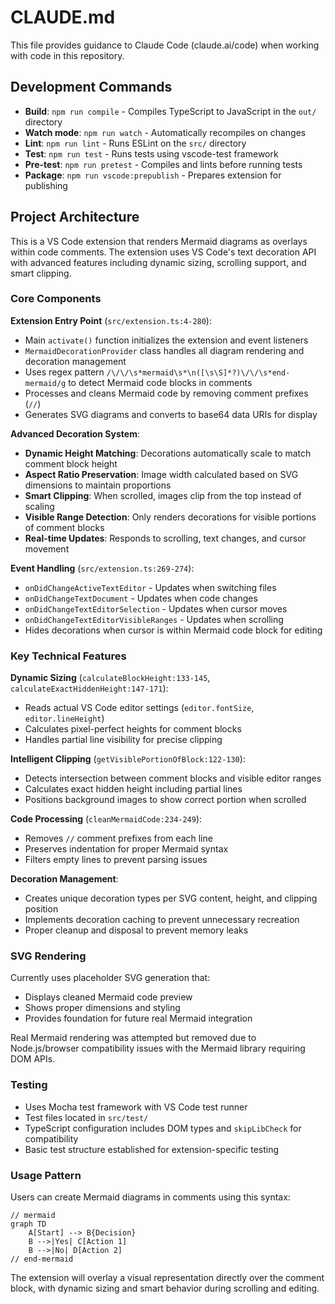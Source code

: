 # CLAUDE.md

This file provides guidance to Claude Code (claude.ai/code) when working with code in this repository.

## Development Commands

- **Build**: `npm run compile` - Compiles TypeScript to JavaScript in the `out/` directory
- **Watch mode**: `npm run watch` - Automatically recompiles on changes
- **Lint**: `npm run lint` - Runs ESLint on the `src/` directory
- **Test**: `npm run test` - Runs tests using vscode-test framework
- **Pre-test**: `npm run pretest` - Compiles and lints before running tests
- **Package**: `npm run vscode:prepublish` - Prepares extension for publishing

## Project Architecture

This is a VS Code extension that renders Mermaid diagrams as overlays within code comments. The extension uses VS Code's text decoration API with advanced features including dynamic sizing, scrolling support, and smart clipping.

### Core Components

**Extension Entry Point** (`src/extension.ts:4-280`):
- Main `activate()` function initializes the extension and event listeners
- `MermaidDecorationProvider` class handles all diagram rendering and decoration management
- Uses regex pattern `/\/\/\s*mermaid\s*\n([\s\S]*?)\/\/\s*end-mermaid/g` to detect Mermaid code blocks in comments
- Processes and cleans Mermaid code by removing comment prefixes (`//`)
- Generates SVG diagrams and converts to base64 data URIs for display

**Advanced Decoration System**:
- **Dynamic Height Matching**: Decorations automatically scale to match comment block height
- **Aspect Ratio Preservation**: Image width calculated based on SVG dimensions to maintain proportions
- **Smart Clipping**: When scrolled, images clip from the top instead of scaling
- **Visible Range Detection**: Only renders decorations for visible portions of comment blocks
- **Real-time Updates**: Responds to scrolling, text changes, and cursor movement

**Event Handling** (`src/extension.ts:269-274`):
- `onDidChangeActiveTextEditor` - Updates when switching files
- `onDidChangeTextDocument` - Updates when code changes
- `onDidChangeTextEditorSelection` - Updates when cursor moves
- `onDidChangeTextEditorVisibleRanges` - Updates when scrolling
- Hides decorations when cursor is within Mermaid code block for editing

### Key Technical Features

**Dynamic Sizing** (`calculateBlockHeight:133-145`, `calculateExactHiddenHeight:147-171`):
- Reads actual VS Code editor settings (`editor.fontSize`, `editor.lineHeight`)
- Calculates pixel-perfect heights for comment blocks
- Handles partial line visibility for precise clipping

**Intelligent Clipping** (`getVisiblePortionOfBlock:122-130`):
- Detects intersection between comment blocks and visible editor ranges
- Calculates exact hidden height including partial lines
- Positions background images to show correct portion when scrolled

**Code Processing** (`cleanMermaidCode:234-249`):
- Removes `//` comment prefixes from each line
- Preserves indentation for proper Mermaid syntax
- Filters empty lines to prevent parsing issues

**Decoration Management**:
- Creates unique decoration types per SVG content, height, and clipping position
- Implements decoration caching to prevent unnecessary recreation
- Proper cleanup and disposal to prevent memory leaks

### SVG Rendering

Currently uses placeholder SVG generation that:
- Displays cleaned Mermaid code preview
- Shows proper dimensions and styling
- Provides foundation for future real Mermaid integration

Real Mermaid rendering was attempted but removed due to Node.js/browser compatibility issues with the Mermaid library requiring DOM APIs.

### Testing

- Uses Mocha test framework with VS Code test runner
- Test files located in `src/test/`
- TypeScript configuration includes DOM types and `skipLibCheck` for compatibility
- Basic test structure established for extension-specific testing

### Usage Pattern

Users can create Mermaid diagrams in comments using this syntax:
```
// mermaid
graph TD
    A[Start] --> B{Decision}
    B -->|Yes| C[Action 1]
    B -->|No| D[Action 2]
// end-mermaid
```

The extension will overlay a visual representation directly over the comment block, with dynamic sizing and smart behavior during scrolling and editing.